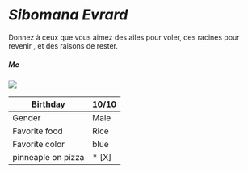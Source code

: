 # *Sibomana Evrard*

Donnez à ceux que vous aimez des ailes pour voler, des racines pour revenir , et des raisons de rester.

##### Me

![](C:\Users\sibo1\Desktop\image\evrard.jpg)


| Birthday       | 10/10     | 
|-----------     |-----------|
| Gender         | Male      | 
| Favorite food  | Rice      |
| Favorite color |  blue     |
| pinneaple on pizza | * [X] |






